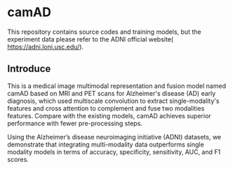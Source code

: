 # camAD

This repository contains source codes and training models, but the experiment data please refer to the ADNI official website( https://adni.loni.usc.edu/).

## Introduce
This is a medical image multimodal representation and fusion model named camAD based on MRI and PET scans for Alzheimer's disease (AD) early diagnosis, which used multiscale convolution to extract single-modality's features and cross attention to complement and fuse two modalities features. Compare with the existing models, camAD achieves superior performance with fewer pre-processing steps. 

Using the Alzheimer’s disease neuroimaging initiative (ADNI) datasets, we demonstrate that integrating multi-modality data outperforms single modality models in terms of accuracy, specificity, sensitivity, AUC, and F1 scores. 

